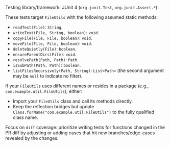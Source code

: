Testing library/framework: JUnit 4 (`org.junit.Test`, `org.junit.Assert.*`).

These tests target `FileUtils` with the following assumed static methods:

- `readText(File)`: `String`.
- `writeText(File, String, boolean)`: `void`.
- `copyFile(File, File, boolean)`: `void`.
- `moveFile(File, File, boolean)`: `void`.
- `deleteQuietly(File)`: `boolean`.
- `ensureParentDirs(File)`: `void`.
- `resolvePath(Path, Path)`: `Path`.
- `isSubPath(Path, Path)`: `boolean`.
- `listFilesRecursively(Path, String)`: `List<Path>` (the second argument may be `null` to indicate
  no filter).

If your `FileUtils` uses different names or resides in a package (e.g.,
`com.example.util.FileUtils`), either:

- Import your `FileUtils` class and call its methods directly.
- Keep the reflection bridges but update `Class.forName("com.example.util.FileUtils")` to the fully
  qualified class name.

Focus on `diff` coverage: prioritize writing tests for functions changed in the PR diff by adjusting
or adding cases that hit new branches/edge-cases revealed by the changes.